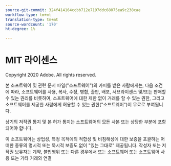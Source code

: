 ```yaml
---
source-git-commit: 324f414164ccbb712e7197ddc68075ea9c238cae
workflow-type: tm+mt
translation-type: tm+mt
source-wordcount: '170'
ht-degree: 1%

---
```

# MIT 라이센스

Copyright 2020 Adobe. All rights reserved.

본 소프트웨어 및 관련 문서 파일(&quot;소프트웨어&quot;)의 카피를 받은 사람에게는, 다음 조건에 따라, 소프트웨어를 사용, 복사, 수정, 병합, 출판, 배포, 서브라이센스 및/또는 판매할 수 있는 권리를 비롯하여, 소프트웨어에 대한 제한 없이 거래를 할 수 있는 권한, 그리고 소프트웨어를 제공한 사람에게 허용할 수 있는 권한(&quot;소프트웨어&quot;)이 무료로 부여됩니다.

상기의 저작권 통지 및 본 허가 통지는 소프트웨어의 모든 사본 또는 상당한 부분에 포함되어야 합니다.

이 소프트웨어는 상업성, 특정 목적에의 적합성 및 비침해성에 대한 보증을 포괄하는 어떠한 종류의 명시적 또는 묵시적 보증도 없이 &quot;있는 그대로&quot; 제공됩니다. 작성자 또는 저작권 보유자는 계약, 불법행위 또는 다른 경우에서 또는 소프트웨어 또는 소프트웨어 사용 또는 기타 거래와 연결
